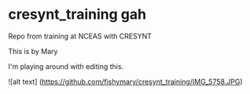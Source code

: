 # cresynt_training gah

Repo from training at NCEAS with CRESYNT

This is by Mary

I'm playing around with editing this. 

![alt text] (https://github.com/fishymary/cresynt_training/IMG_5758.JPG)